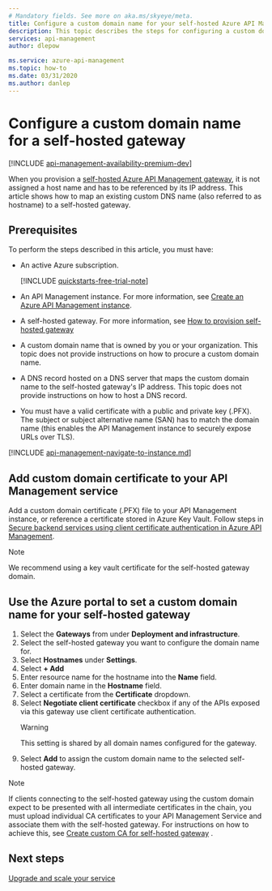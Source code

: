 ```yaml
---
# Mandatory fields. See more on aka.ms/skyeye/meta.
title: Configure a custom domain name for your self-hosted Azure API Management gateway | Microsoft Docs
description: This topic describes the steps for configuring a custom domain name for self-hosted Azure API Management gateway.
services: api-management
author: dlepow

ms.service: azure-api-management
ms.topic: how-to
ms.date: 03/31/2020
ms.author: danlep
---
```


# Configure a custom domain name for a self-hosted gateway

[!INCLUDE [api-management-availability-premium-dev](../../includes/api-management-availability-premium-dev.md)]

When you provision a [self-hosted Azure API Management gateway](self-hosted-gateway-overview.md), it is not assigned a host name and has to be referenced by its IP address. This article shows how to map an existing custom DNS name (also referred to as hostname) to a self-hosted gateway.

## Prerequisites

To perform the steps described in this article, you must have:

-   An active Azure subscription.

    [!INCLUDE [quickstarts-free-trial-note](~/reusable-content/ce-skilling/azure/includes/quickstarts-free-trial-note.md)]

-   An API Management instance. For more information, see [Create an Azure API Management instance](get-started-create-service-instance.md).
- A self-hosted gateway. For more information, see [How to provision self-hosted gateway](api-management-howto-provision-self-hosted-gateway.md)
-   A custom domain name that is owned by you or your organization. This topic does not provide instructions on how to procure a custom domain name.
-   A DNS record hosted on a DNS server that maps the custom domain name to the self-hosted gateway's IP address. This topic does not provide instructions on how to host a DNS record.
-   You must have a valid certificate with a public and private key (.PFX). The subject or subject alternative name (SAN) has to match the domain name (this enables the API Management instance to securely expose URLs over TLS).

[!INCLUDE [api-management-navigate-to-instance.md](../../includes/api-management-navigate-to-instance.md)]

## Add custom domain certificate to your API Management service

Add a custom domain certificate (.PFX) file to your API Management instance, or reference a certificate stored in Azure Key Vault. Follow steps in [Secure backend services using client certificate authentication in Azure API Management](api-management-howto-mutual-certificates.md).

> [!NOTE]
> We recommend using a key vault certificate for the self-hosted gateway domain.

## Use the Azure portal to set a custom domain name for your self-hosted gateway

1. Select the **Gateways** from under **Deployment and infrastructure**.
2. Select the self-hosted gateway you want to configure the domain name for.
3. Select **Hostnames** under **Settings**.
4. Select **+ Add**
5. Enter resource name for the hostname into the **Name** field.
6. Enter domain name in the **Hostname** field.
7. Select a certificate from the **Certificate** dropdown.
8. Select **Negotiate client certificate** checkbox if any of the APIs exposed via this gateway use client certificate authentication.
    > [!WARNING]
    > This setting is shared by all domain names configured for the gateway.
9. Select **Add** to assign the custom domain name to the selected self-hosted gateway.

> [!NOTE]
> If clients connecting to the self-hosted gateway using the custom domain expect to be presented with all intermediate certificates in the chain, you must upload individual CA certificates to your API Management Service and associate them with the self-hosted gateway. For instructions on how to achieve this, see [Create custom CA for self-hosted gateway](api-management-howto-ca-certificates.md#create-custom-ca-for-self-hosted-gateway) .
## Next steps

[Upgrade and scale your service](upgrade-and-scale.md)
